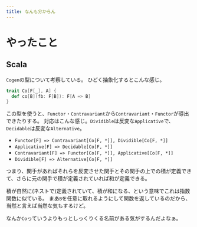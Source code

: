 ```yaml
---
title: なんも分からん
---
```


# やったこと

## Scala

`Cogen`の型について考察している。
ひどく抽象化するとこんな感じ。

```scala
trait Co[F[_], A] {
  def co[B](fb: F[B]): F[A => B]
}
```

この型を使うと、`Functor`・`Contravariant`から`Contravariant`・`Functor`が導出できたりする。
対応はこんな感じ。`Dividible`は反変な`Applicative`で、`Decidable`は反変な`Alternative`。

  - `Functor[F] => Contravariant[Co[F, *]], Dividible[Co[F, *]]`
  - `Applicative[F] => Decidable[Co[F, *]]`
  - `Contravariant[F] => Functor[Co[F, *]], Applicative[Co[F, *]]`
  - `Dividible[F] => Alternative[Co[F, *]]`

つまり、関手があればそれらを反変させた関手とその関手の上での積が定義できて、さらに元の関手で積が定義されていれば和が定義できる。

積が自然に(ネストで)定義されていて、積が和になる、という意味でこれは指数関数に似ている。
まあ`B`を任意に取れるようにして関数を返しているのだから、当然と言えば当然な気もするけど。

なんか`Co`っていうよりもっとしっくりくる名前がある気がするんだよなぁ。
